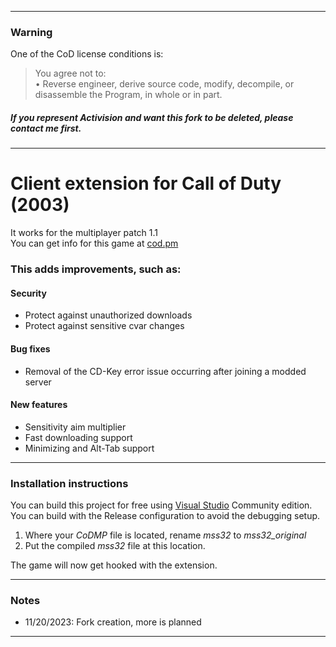 ___
### Warning
One of the CoD license conditions is:
> You agree not to:  
> •	Reverse engineer, derive source code, modify, decompile, or disassemble the Program, in whole or in part.
##### If you represent Activision and want this fork to be deleted, please contact me first.
___
# Client extension for Call of Duty (2003)
It works for the multiplayer patch 1.1  
You can get info for this game at [cod.pm](https://cod.pm/)

### This adds improvements, such as:
#### Security

- Protect against unauthorized downloads
- Protect against sensitive cvar changes

#### Bug fixes

- Removal of the CD-Key error issue occurring after joining a modded server

#### New features

- Sensitivity aim multiplier
- Fast downloading support
- Minimizing and Alt-Tab support
___
### Installation instructions

You can build this project for free using [Visual Studio](https://en.wikipedia.org/wiki/Visual_Studio) Community edition.  
You can build with the Release configuration to avoid the debugging setup.

1. Where your *CoDMP* file is located, rename *mss32* to *mss32_original*
2. Put the compiled *mss32* file at this location.

The game will now get hooked with the extension.
___
### Notes

- 11/20/2023: Fork creation, more is planned
___
